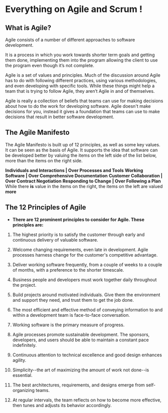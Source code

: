 # **Everything on Agile and Scrum !**

## What is Agile?

Agile consists of a number of different approaches to software development. 

It is a process in which you work towards shorter term goals and getting them done, implementing them into the program allowing the client to use the program even though it’s not
complete.

Agile is a set of values and principles. Much of the discussion around Agile has to do with following different practices, using various methodologies, and even developing with specific tools. While these things might help a team that is trying to follow Agile, they aren’t Agile in and of themselves.

Agile is really a collection of beliefs that teams can use for making decisions about how to do the work for developing software. Agile doesn't make decisions for you, instead it gives a foundation that teams can use to make decisions that result in better software development.

## The Agile Manifesto

The Agile Manifesto is built up of 12 principles, as well as some key values. It can be seen as the basis of Agile. It supports the idea that software can be developed better by valuing the items on the left side of the list below, more than the items on the right side.

**Individuals and Interactions | Over Processes and Tools**
**Working Software | Over Comprehensive Documentation**
**Customer Collaboration | Over Contract Negotiation**
**Responding to Change | Over Following a Plan**
<br>
While there **is** value in the items on the right, the items on the left are valued **more**

## The 12 Principles of Agile

* **There are 12 prominent principles to consider for Agile. These principles are:**

1. The highest priority is to satisfy the customer through early and continuous delivery
of valuable software.

1. Welcome changing requirements, even late in
development. Agile processes harness change for
the customer's competitive advantage.

1. Deliver working software frequently, from a
couple of weeks to a couple of months, with a
preference to the shorter timescale.

1. Business people and developers must work
together daily throughout the project.

1. Build projects around motivated individuals.
Give them the environment and support they need,
and trust them to get the job done.

1. The most efficient and effective method of
conveying information to and within a development
team is face-to-face conversation.

1. Working software is the primary measure of progress.

1. Agile processes promote sustainable development.
The sponsors, developers, and users should be able
to maintain a constant pace indefinitely.

1. Continuous attention to technical excellence
and good design enhances agility.

1. Simplicity--the art of maximizing the amount
of work not done--is essential.

1. The best architectures, requirements, and designs
emerge from self-organizing teams.

1. At regular intervals, the team reflects on how
to become more effective, then tunes and adjusts
its behavior accordingly.